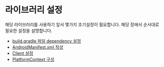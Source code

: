 # 라이브러리 설정

해당 라이브러리를 사용하기 앞서 몇가지 초기설정이 필요합니다. 해당 장에서 순서대로 필요한 설정을 설명합니다.

* [build.gradle 파일 dependency 설정](/_draft/setting/gradle.md)
* [AndroidManifest.xml 작성](/_draft/setting/AndroidManifest.md)
* [Client 설정](/_draft/setting/Client.md)
* [PlatformContext 구성](/_draft/setting/PlatformContext.md)
